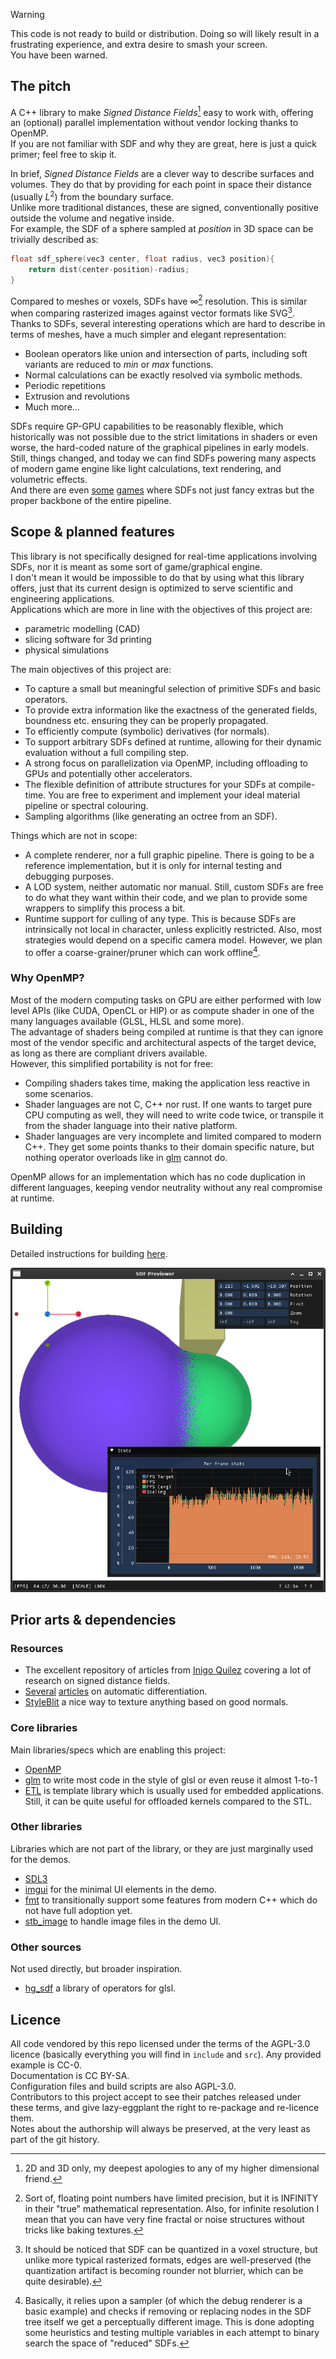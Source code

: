 > [!WARNING]  
> This code is not ready to build or distribution. Doing so will likely result in a frustrating experience, and extra desire to smash your screen.  
> You have been warned.

## The pitch

A C++ library to make _Signed Distance Fields_[^0] easy to work with, offering an (optional) parallel implementation without vendor locking thanks to OpenMP.  
If you are not familiar with SDF and why they are great, here is just a quick primer; feel free to skip it.  

In brief, _Signed Distance Fields_ are a clever way to describe surfaces and volumes. They do that by providing for each point in space their distance (usually $L^2$) from the boundary surface.  
Unlike more traditional distances, these are signed, conventionally positive outside the volume and negative inside.  
For example, the SDF of a sphere sampled at $position$ in 3D space can be trivially described as:

```C++
float sdf_sphere(vec3 center, float radius, vec3 position){
    return dist(center-position)-radius;
}
```

Compared to meshes or voxels, SDFs have $\infty$[^1] resolution. This is similar when comparing rasterized images against vector formats like SVG[^2].  
Thanks to SDFs, several interesting operations which are hard to describe in terms of meshes, have a much simpler and elegant representation:

- Boolean operators like union and intersection of parts, including soft variants are reduced to $min$ or $max$ functions.
- Normal calculations can be exactly resolved via symbolic methods.
- Periodic repetitions
- Extrusion and revolutions
- Much more...

SDFs require GP-GPU capabilities to be reasonably flexible, which historically was not possible due to the strict limitations in shaders or even worse, the hard-coded nature of the graphical pipelines in early models.  
Still, things changed, and today we can find SDFs powering many aspects of modern game engine like light calculations, text rendering, and volumetric effects.  
And there are even [some](https://en.wikipedia.org/wiki/Tiny_Glade) [games](<https://en.wikipedia.org/wiki/Dreams_(video_game)>) where SDFs not just fancy extras but the proper backbone of the entire pipeline.

## Scope & planned features

This library is not specifically designed for real-time applications involving SDFs, nor it is meant as some sort of game/graphical engine.  
I don't mean it would be impossible to do that by using what this library offers, just that its current design is optimized to serve scientific and engineering applications.  
Applications which are more in line with the objectives of this project are:

- parametric modelling (CAD)
- slicing software for 3d printing
- physical simulations

The main objectives of this project are:

- To capture a small but meaningful selection of primitive SDFs and basic operators.
- To provide extra information like the exactness of the generated fields, boundness etc. ensuring they can be properly propagated.
- To efficiently compute (symbolic) derivatives (for normals).
- To support arbitrary SDFs defined at runtime, allowing for their dynamic evaluation without a full compiling step.
- A strong focus on parallelization via OpenMP, including offloading to GPUs and potentially other accelerators.
- The flexible definition of attribute structures for your SDFs at compile-time. You are free to experiment and implement your ideal material pipeline or spectral colouring.
- Sampling algorithms (like generating an octree from an SDF).

Things which are not in scope:

- A complete renderer, nor a full graphic pipeline. There is going to be a reference implementation, but it is only for internal testing and debugging purposes.
- A LOD system, neither automatic nor manual. Still, custom SDFs are free to do what they want within their code, and we plan to provide some wrappers to simplify this process a bit.
- Runtime support for culling of any type. This is because SDFs are intrinsically not local in character, unless explicitly restricted. Also, most strategies would depend on a specific camera model. However, we plan to offer a coarse-grainer/pruner which can work offline[^3].

### Why OpenMP?

Most of the modern computing tasks on GPU are either performed with low level APIs (like CUDA, OpenCL or HIP) or as compute shader in one of the many languages available (GLSL, HLSL and some more).  
The advantage of shaders being compiled at runtime is that they can ignore most of the vendor specific and architectural aspects of the target device, as long as there are compliant drivers available.  
However, this simplified portability is not for free:

- Compiling shaders takes time, making the application less reactive in some scenarios.
- Shader languages are not C, C++ nor rust. If one wants to target pure CPU computing as well, they will need to write code twice, or transpile it from the shader language into their native platform.
- Shader languages are very incomplete and limited compared to modern C++. They get some points thanks to their domain specific nature, but nothing operator overloads like in [glm](https://github.com/g-truc/glm) cannot do.

OpenMP allows for an implementation which has no code duplication in different languages, keeping vendor neutrality without any real compromise at runtime.

## Building

Detailed instructions for building [here](./docs/build.md).

![screenshot](./docs/editor-screenshot.png)

## Prior arts & dependencies

### Resources

- The excellent repository of articles from [Inigo Quilez](https://iquilezles.org/articles/) covering a lot of research on signed distance fields.
- [Several](https://rufflewind.com/2016-12-30/reverse-mode-automatic-differentiation) [articles](https://20k.github.io/c++/2024/05/18/forward-backward-differentiation.html) on automatic differentiation.
- [StyleBlit](https://dcgi.fel.cvut.cz/home/sykorad/Sykora19-EG.pdf) a nice way to texture anything based on good normals.

### Core libraries

Main libraries/specs which are enabling this project:

- [OpenMP](https://www.openmp.org/)
- [glm](https://github.com/g-truc/glm) to write most code in the style of glsl or even reuse it almost 1-to-1
- [ETL](https://www.etlcpp.com) is template library which is usually used for embedded applications. Still, it can be quite useful for offloaded kernels compared to the STL.

### Other libraries

Libraries which are not part of the library, or they are just marginally used for the demos.

- [SDL3](https://libsdl.org/)
- [imgui](https://github.com/ocornut/imgui) for the minimal UI elements in the demo.
- [fmt](https://github.com/fmtlib/fmt) to transitionally support some features from modern C++ which do not have full adoption yet.
- [stb_image](https://github.com/nothings/stb/blob/master/stb_image.h) to handle image files in the demo UI.

### Other sources

Not used directly, but broader inspiration.

- [hg_sdf](https://mercury.sexy/hg_sdf/) a library of operators for glsl.

[^0]: 2D and 3D only, my deepest apologies to any of my higher dimensional friend.
[^1]: Sort of, floating point numbers have limited precision, but it is INFINITY in their "true" mathematical representation. Also, for infinite resolution I mean that you can have very fine fractal or noise structures without tricks like baking textures.
[^2]: It should be noticed that SDF can be quantized in a voxel structure, but unlike more typical rasterized formats, edges are well-preserved (the quantization artifact is becoming rounder not blurrier, which can be quite desirable).
[^3]: Basically, it relies upon a sampler (of which the debug renderer is a basic example) and checks if removing or replacing nodes in the SDF tree itself we get a perceptually different image. This is done adopting some heuristics and testing multiple variables in each attempt to binary search the space of "reduced" SDFs.

## Licence
All code vendored by this repo licensed under the terms of the AGPL-3.0 licence (basically everything you will find in `include` and `src`). 
Any provided example is CC-0.  
Documentation is CC BY-SA.  
Configuration files and build scripts are also AGPL-3.0.  
Contributors to this project accept to see their patches released under these terms, and give lazy-eggplant the right to re-package and re-licence them.  
Notes about the authorship will always be preserved, at the very least as part of the git history.